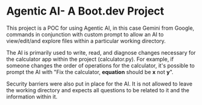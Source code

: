 # Agentic AI- A Boot.dev Project
This project is a POC for using Agentic AI, in this case Gemini from Google, commands in conjunction with custom prompt to allow an AI to view/edit/and explore files within a particular working directory.

The AI is primarily used to write, read, and diagnose changes necessary for the calculator app within the project (calculator.py). For example, if someone changes the order of operations for the calculator, it's possible to prompt the AI with "Fix the calculator, **equation** should be **x** not **y**".

Security barriers were also put in place for the AI. It is not allowed to leave the working directory and expects all questions to be related to it and the information within it.
